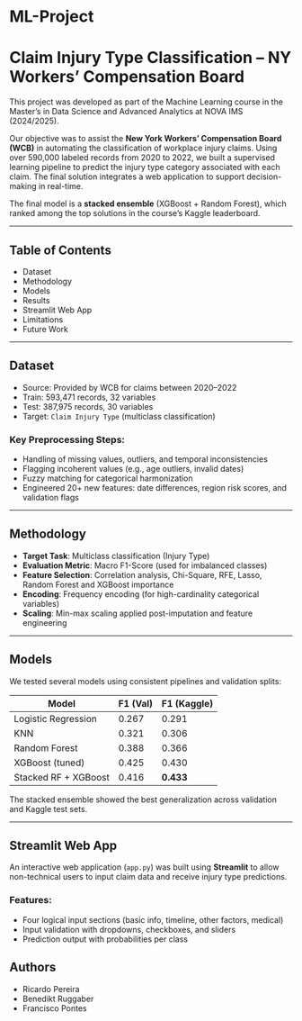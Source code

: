 # ML-Project
# Claim Injury Type Classification – NY Workers’ Compensation Board

This project was developed as part of the Machine Learning course in the Master’s in Data Science and Advanced Analytics at NOVA IMS (2024/2025).

Our objective was to assist the **New York Workers’ Compensation Board (WCB)** in automating the classification of workplace injury claims. Using over 590,000 labeled records from 2020 to 2022, we built a supervised learning pipeline to predict the injury type category associated with each claim. The final solution integrates a web application to support decision-making in real-time.

The final model is a **stacked ensemble** (XGBoost + Random Forest), which ranked among the top solutions in the course’s Kaggle leaderboard.

---

## Table of Contents
- Dataset
- Methodology
- Models
- Results
- Streamlit Web App
- Limitations
- Future Work

---

## Dataset

- Source: Provided by WCB for claims between 2020–2022
- Train: 593,471 records, 32 variables
- Test: 387,975 records, 30 variables
- Target: `Claim Injury Type` (multiclass classification)

### Key Preprocessing Steps:
- Handling of missing values, outliers, and temporal inconsistencies
- Flagging incoherent values (e.g., age outliers, invalid dates)
- Fuzzy matching for categorical harmonization
- Engineered 20+ new features: date differences, region risk scores, and validation flags

---

## Methodology

- **Target Task**: Multiclass classification (Injury Type)
- **Evaluation Metric**: Macro F1-Score (used for imbalanced classes)
- **Feature Selection**: Correlation analysis, Chi-Square, RFE, Lasso, Random Forest and XGBoost importance
- **Encoding**: Frequency encoding (for high-cardinality categorical variables)
- **Scaling**: Min-max scaling applied post-imputation and feature engineering

---

## Models

We tested several models using consistent pipelines and validation splits:

| Model                 | F1 (Val) | F1 (Kaggle) |
|----------------------|----------|-------------|
| Logistic Regression   | 0.267    | 0.291       |
| KNN                   | 0.321    | 0.306       |
| Random Forest         | 0.388    | 0.366       |
| XGBoost (tuned)       | 0.425    | 0.430       |
| Stacked RF + XGBoost  | 0.416    | **0.433**   |

The stacked ensemble showed the best generalization across validation and Kaggle test sets.

---

## Streamlit Web App

An interactive web application (`app.py`) was built using **Streamlit** to allow non-technical users to input claim data and receive injury type predictions.

### Features:
- Four logical input sections (basic info, timeline, other factors, medical)
- Input validation with dropdowns, checkboxes, and sliders
- Prediction output with probabilities per class

## Authors

- Ricardo Pereira  
- Benedikt Ruggaber  
- Francisco Pontes  
